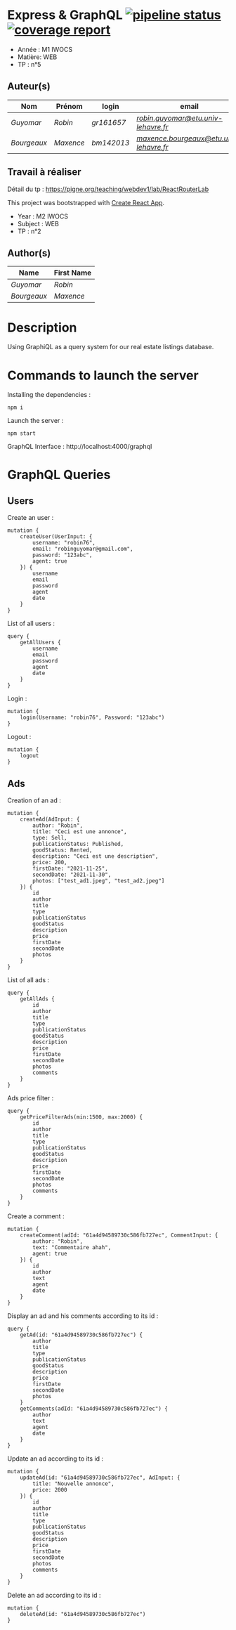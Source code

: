 # Express & GraphQL [![pipeline status](https://www-apps.univ-lehavre.fr/forge/gr161657/web-tp2/badges/master/pipeline.svg)](https://www-apps.univ-lehavre.fr/forge/gr161657/web-tp2/commits/master) [![coverage report](https://www-apps.univ-lehavre.fr/forge/gr161657/web-tp2/badges/master/coverage.svg)](https://www-apps.univ-lehavre.fr/forge/gr161657/web-tp2/commits/master)

- Année : M1 IWOCS
- Matière: WEB
- TP : n°5

## Auteur(s)

|Nom|Prénom|login|email|
|--|--|--|--|
| *Guyomar* | *Robin*| *gr161657* | *robin.guyomar@etu.univ-lehavre.fr* |
| *Bourgeaux* | *Maxence*| *bm142013* | *maxence.bourgeaux@etu.univ-lehavre.fr* |

## Travail à réaliser

Détail du tp : <https://pigne.org/teaching/webdev1/lab/ReactRouterLab>


This project was bootstrapped with [Create React App](https://github.com/facebook/create-react-app).


- Year : M2 IWOCS
- Subject : WEB
- TP : n°2

## Author(s)

|Name|First Name|
|--|--|
| *Guyomar* | *Robin*|
| *Bourgeaux* | *Maxence*|

# Description

Using GraphiQL as a query system for our real estate listings database.

# Commands to launch the server

Installing the dependencies :

    npm i

Launch the server :

    npm start 

GraphQL Interface : http://localhost:4000/graphql

# GraphQL Queries

## Users

Create an user :

    mutation {
        createUser(UserInput: {
            username: "robin76", 
            email: "robinguyomar@gmail.com", 
            password: "123abc", 
            agent: true
        }) {
            username
            email
            password
            agent
            date
        }
    }

List of all users :

    query {
        getAllUsers {
            username
            email
            password
            agent
            date
        }
    }

Login :

    mutation {
        login(Username: "robin76", Password: "123abc")
    }

Logout :

    mutation {
        logout
    }           

## Ads

Creation of an ad :

    mutation {
        createAd(AdInput: {
            author: "Robin", 
            title: "Ceci est une annonce", 
            type: Sell, 
            publicationStatus: Published, 
            goodStatus: Rented, 
            description: "Ceci est une description", 
            price: 200, 
            firstDate: "2021-11-25", 
            secondDate: "2021-11-30", 
            photos: ["test_ad1.jpeg", "test_ad2.jpeg"]
        }) {
            id
            author
            title
            type
            publicationStatus
            goodStatus
            description
            price
            firstDate
            secondDate
            photos
        }
    }


List of all ads :

    query {
        getAllAds {
            id
            author
            title
            type
            publicationStatus
            goodStatus
            description
            price
            firstDate
            secondDate
            photos
            comments
        }
    }

Ads price filter :

    query {
        getPriceFilterAds(min:1500, max:2000) {
            id
            author
            title
            type
            publicationStatus
            goodStatus
            description
            price
            firstDate
            secondDate
            photos
            comments
        }
    }        

Create a comment :
    
    mutation {
        createComment(adId: "61a4d94589730c586fb727ec", CommentInput: {
            author: "Robin", 
            text: "Commentaire ahah", 
            agent: true
        }) {
            id
            author
            text
            agent
            date
        }
    }


Display an ad and his comments according to its id :

    query {
        getAd(id: "61a4d94589730c586fb727ec") {
            author
            title
            type
            publicationStatus
            goodStatus
            description
            price
            firstDate
            secondDate
            photos
        }
        getComments(adId: "61a4d94589730c586fb727ec") {
            author
            text
            agent
            date
        }
    } 

Update an ad according to its id :

    mutation {
        updateAd(id: "61a4d94589730c586fb727ec", AdInput: {
            title: "Nouvelle annonce", 
            price: 2000
        }) {
            id
            author
            title
            type
            publicationStatus
            goodStatus
            description
            price
            firstDate
            secondDate
            photos
            comments
        } 
    }

Delete an ad according to its id :

    mutation {
        deleteAd(id: "61a4d94589730c586fb727ec")
    }                
